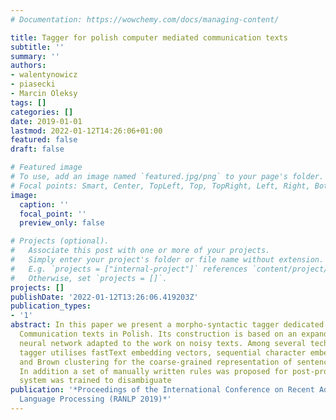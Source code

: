```yaml
---
# Documentation: https://wowchemy.com/docs/managing-content/

title: Tagger for polish computer mediated communication texts
subtitle: ''
summary: ''
authors:
- walentynowicz
- piasecki
- Marcin Oleksy
tags: []
categories: []
date: 2019-01-01
lastmod: 2022-01-12T14:26:06+01:00
featured: false
draft: false

# Featured image
# To use, add an image named `featured.jpg/png` to your page's folder.
# Focal points: Smart, Center, TopLeft, Top, TopRight, Left, Right, BottomLeft, Bottom, BottomRight.
image:
  caption: ''
  focal_point: ''
  preview_only: false

# Projects (optional).
#   Associate this post with one or more of your projects.
#   Simply enter your project's folder or file name without extension.
#   E.g. `projects = ["internal-project"]` references `content/project/deep-learning/index.md`.
#   Otherwise, set `projects = []`.
projects: []
publishDate: '2022-01-12T13:26:06.419203Z'
publication_types:
- '1'
abstract: In this paper we present a morpho-syntactic tagger dedicated to Computer-mediated
  Communication texts in Polish. Its construction is based on an expanded RNN-based
  neural network adapted to the work on noisy texts. Among several techniques, the
  tagger utilises fastText embedding vectors, sequential character embedding vectors,
  and Brown clustering for the coarse-grained representation of sentence structures.
  In addition a set of manually written rules was proposed for post-processing. The
  system was trained to disambiguate
publication: '*Proceedings of the International Conference on Recent Advances in Natural
  Language Processing (RANLP 2019)*'
---
```

